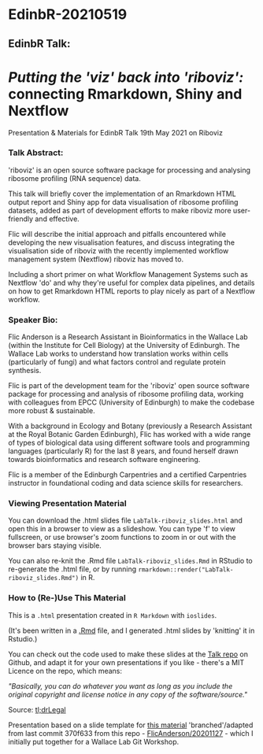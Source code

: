 # EdinbR-20210519

## EdinbR Talk: 

# *Putting the 'viz' back into 'riboviz':* connecting Rmarkdown, Shiny and Nextflow

Presentation \& Materials for EdinbR Talk 19th May 2021 on Riboviz

### Talk Abstract:  

'riboviz' is an open source software package for processing and analysing ribosome profiling (RNA sequence) data.

This talk will briefly cover the implementation of an Rmarkdown HTML output report and Shiny app for data visualisation of ribosome profiling datasets, added as part of development efforts to make riboviz more user-friendly and effective.  

Flic will describe the initial approach and pitfalls encountered while developing the new visualisation features, and discuss integrating the visualisation side of riboviz with the recently implemented workflow management system (Nextflow) riboviz has moved to.  

Including a short primer on what Workflow Management Systems such as Nextflow 'do' and why they're useful for complex data pipelines, and details on how to get Rmarkdown HTML reports to play nicely as part of a Nextflow workflow. 

### Speaker Bio: 

Flic Anderson is a Research Assistant in Bioinformatics in the Wallace Lab (within the Institute for Cell Biology) at the University of Edinburgh. The Wallace Lab works to understand how translation works within cells (particularly of fungi) and what factors control and regulate protein synthesis. 

Flic is part of the development team for the 'riboviz' open source software package for processing and analysis of ribosome profiling data, working with colleagues from EPCC (University of Edinburgh) to make the codebase more robust & sustainable.   

With a background in Ecology and Botany (previously a Research Assistant at the Royal Botanic Garden Edinburgh), Flic has worked with a wide range of types of biological data using different software tools and programming languages (particularly R) for the last 8 years, and found herself drawn towards bioinformatics and research software engineering. 

Flic is a member of the Edinburgh Carpentries and a certified Carpentries instructor in foundational coding and data science skills for researchers. 


### Viewing Presentation Material 

You can download the .html slides file `LabTalk-riboviz_slides.html` and open this in a browser to view as a slideshow.  You can type 'f' to view fullscreen, or use browser's zoom functions to zoom in or out with the browser bars staying visible. 

You can also re-knit the .Rmd file `LabTalk-riboviz_slides.Rmd` in RStudio to re-generate the .html file, or by running `rmarkdown::render("LabTalk-riboviz_slides.Rmd")` in R. 


### How to (Re-)Use This Material

This is a `.html` presentation created in `R Markdown` with `ioslides`. 

(It's been written in a [.Rmd](http://rmarkdown.rstudio.com) file, and I generated .html slides by 'knitting' it in Rstudio.)

You can check out the code used to make these slides at the [Talk repo](https://github.com/FlicAnderson/LabTalk-riboviz-20210510) on Github, and adapt it for your own presentations if you like - there's a MIT Licence on the repo, which means: 

*"Basically, you can do whatever you want as long as you include the original copyright and license notice in any copy of the software/source."*

Source: [tl;drLegal](https://tldrlegal.com/license/mit-license)  

Presentation based on a slide template for [this material](https://github.com/FlicAnderson/20201127-gitflow-workshop/blob/main/workshop_slides.Rmd) 'branched'/adapted from last commit 370f633 from this repo - [FlicAnderson/20201127](https://github.com/FlicAnderson/20201127-gitflow-workshop) - which I initially put together for a Wallace Lab Git Workshop.
